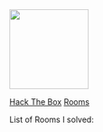 <img src="https://www.recover-lost-files.us/wp-content/uploads/2019/06/Hacking-The-Box-con-Termux.jpg" width='140'> 

[Hack The Box](https://www.hackthebox.eu/home) [Rooms](https://nairitya03.github.io/CTF-WriteUps/HTB/) 

List of Rooms I solved: